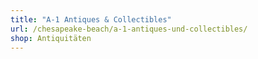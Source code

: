 ```yaml
---
title: "A-1 Antiques & Collectibles"
url: /chesapeake-beach/a-1-antiques-und-collectibles/
shop: Antiquitäten
---
```

